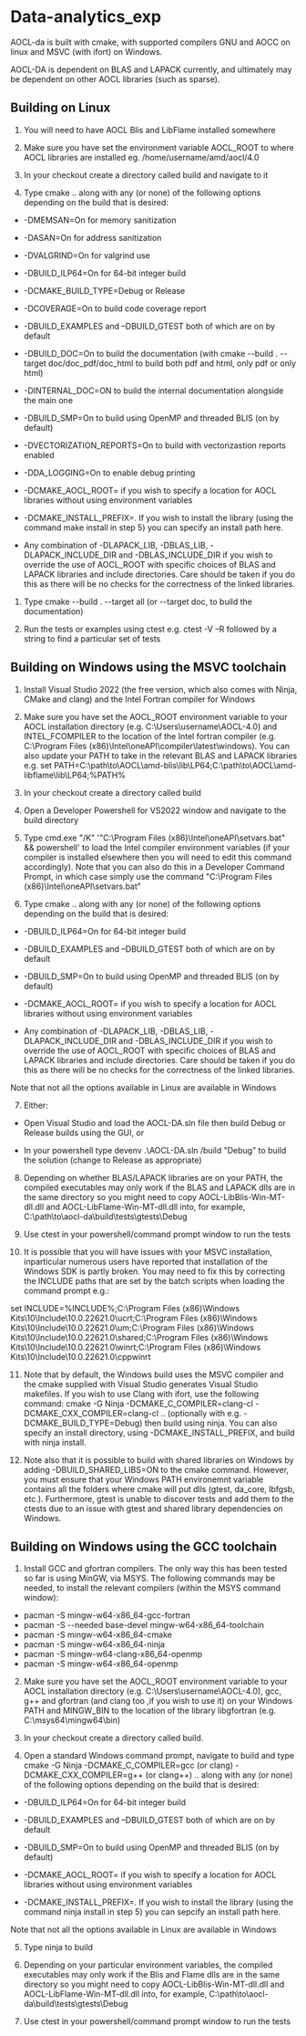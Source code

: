 # Data-analytics_exp

AOCL-da is built with cmake, with supported compilers GNU and AOCC on linux and MSVC (with ifort) on Windows. 

AOCL-DA is dependent on BLAS and LAPACK currently, and ultimately may be dependent on other AOCL libraries (such as sparse). 

## Building on Linux 

1. You will need to have AOCL Blis and LibFlame installed somewhere 

2. Make sure you have set the environment variable AOCL_ROOT to where AOCL libraries are installed eg. /home/username/amd/aocl/4.0

3. In your checkout create a directory called build and navigate to it 

4. Type cmake .. along with any (or none) of the following options depending on the build that is desired: 

* -DMEMSAN=On for memory sanitization

* -DASAN=On for address sanitization

* -DVALGRIND=On for valgrind use

* -DBUILD_ILP64=On for 64-bit integer build 

* -DCMAKE_BUILD_TYPE=Debug or Release 

* -DCOVERAGE=On to build code coverage report 

* -DBUILD_EXAMPLES and –DBUILD_GTEST both of which are on by default

* -DBUILD_DOC=On to build the documentation (with cmake --build . --target doc/doc_pdf/doc_html to build both pdf and html, only pdf or only html)

* -DINTERNAL_DOC=ON to build the internal documentation alongside the main one

* -DBUILD_SMP=On to build using OpenMP and threaded BLIS (on by default)

* -DVECTORIZATION_REPORTS=On to build with vectorizastion reports enabled

* -DDA_LOGGING=On to enable debug printing

* -DCMAKE_AOCL_ROOT=<path to AOCL> if you wish to specify a location for AOCL libraries without using environment variables

* -DCMAKE_INSTALL_PREFIX=<install path>. If you wish to install the library (using the command make install in step 5) you can specify an install path here.

* Any combination of -DLAPACK_LIB, -DBLAS_LIB, -DLAPACK_INCLUDE_DIR and -DBLAS_INCLUDE_DIR if you wish to override the use of AOCL_ROOT with specific choices of BLAS and LAPACK libraries and include directories. Care should be taken if you do this as there will be no checks for the correctness of the linked libraries.

1. Type cmake --build . --target all (or --target doc, to build the documentation)

2. Run the tests or examples using ctest e.g. ctest -V –R followed by a string to find a particular set of tests 

## Building on Windows using the MSVC toolchain

1. Install Visual Studio 2022 (the free version, which also comes with Ninja, CMake and clang) and the Intel Fortran compiler for Windows

2. Make sure you have set the AOCL_ROOT environment variable to your AOCL installation directory (e.g. C:\Users\username\AOCL-4.0) and INTEL_FCOMPILER to the location of the Intel fortran compiler (e.g. C:\Program Files (x86)\Intel\oneAPI\compiler\latest\windows). You can also update your PATH to take in the relevant BLAS and LAPACK libraries e.g.
set PATH=C:\path\to\AOCL\amd-blis\lib\LP64;C:\path\to\AOCL\amd-libflame\lib\LP64;%PATH%

3. In your checkout create a directory called build

4. Open a Developer Powershell for VS2022 window and navigate to the build directory 

5. Type cmd.exe "/K" '"C:\Program Files (x86)\Intel\oneAPI\setvars.bat" && powershell' to load the Intel compiler environment variables (if your compiler is installed elsewhere then you will need to edit this command accordingly). Note that you can also do this in a Developer Command Prompt, in which case simply use the command "C:\Program Files (x86)\Intel\oneAPI\setvars.bat"

6. Type cmake .. along with any (or none) of the following options depending on the build that is desired: 

* -DBUILD_ILP64=On for 64-bit integer build 

* -DBUILD_EXAMPLES and –DBUILD_GTEST both of which are on by default

* -DBUILD_SMP=On to build using OpenMP and threaded BLIS (on by default)

* -DCMAKE_AOCL_ROOT= <path to AOCL> if you wish to specify a location for AOCL libraries without using environment variables

* Any combination of -DLAPACK_LIB, -DBLAS_LIB, -DLAPACK_INCLUDE_DIR and -DBLAS_INCLUDE_DIR if you wish to override the use of AOCL_ROOT with specific choices of BLAS and LAPACK libraries and include directories. Care should be taken if you do this as there will be no checks for the correctness of the linked libraries.

Note that not all the options available in Linux are available in Windows

7. Either: 

* Open Visual Studio and load the AOCL-DA.sln file then build Debug or Release builds using the GUI, or 

* In your powershell type devenv .\AOCL-DA.sln /build "Debug" to build the solution (change to Release as appropriate) 

8. Depending on whether BLAS/LAPACK libraries are on your PATH, the compiled executables may only work if the BLAS and LAPACK dlls are in the same directory so you might need to copy AOCL-LibBlis-Win-MT-dll.dll and AOCL-LibFlame-Win-MT-dll.dll into, for example, C:\path\to\aocl-da\build\tests\gtests\Debug

9. Use ctest in your powershell/command prompt window to run the tests

10. It is possible that you will have issues with your MSVC installation, inparticular numerous users have reported that installation of the Windows SDK is partly broken. You may need to fix this by correcting the INCLUDE paths that are set by the batch scripts when loading the command prompt e.g.:

set INCLUDE=%INCLUDE%;C:\Program Files (x86)\Windows Kits\10\Include\10.0.22621.0\ucrt;C:\Program Files (x86)\Windows Kits\10\Include\10.0.22621.0\um;C:\Program Files (x86)\Windows Kits\10\Include\10.0.22621.0\shared;C:\Program Files (x86)\Windows Kits\10\Include\10.0.22621.0\winrt;C:\Program Files (x86)\Windows Kits\10\Include\10.0.22621.0\cppwinrt

11. Note that by default, the Windows build uses the MSVC compiler and the cmake supplied with Visual Studio generates Visual Studio makefiles. If you wish to use Clang with ifort, use the following command:
cmake -G Ninja -DCMAKE_C_COMPILER=clang-cl -DCMAKE_CXX_COMPILER=clang-cl ..
(optionally with e.g. -DCMAKE_BUILD_TYPE=Debug) then build using ninja. You can also specify an install directory, using -DCMAKE_INSTALL_PREFIX, and build with ninja install.

12. Note also that it is possible to build with shared libraries on Windows by adding -DBUILD_SHARED_LIBS=ON to the cmake command. However, you must ensure that your Windows PATH environemnt variable contains all the folders where cmake will put dlls (gtest, da_core, lbfgsb, etc.). Furthermore, gtest is unable to discover tests and add them to the ctests due to an issue with gtest and shared library dependencies on Windows.

## Building on Windows using the GCC toolchain

1. Install GCC and gfortran compilers. The only way this has been tested so far is using MinGW, via MSYS. The following commands may be needed, to install the relevant compilers (within the MSYS command window):

* pacman -S mingw-w64-x86_64-gcc-fortran
* pacman -S --needed base-devel mingw-w64-x86_64-toolchain
* pacman -S mingw-w64-x86_64-cmake
* pacman -S mingw-w64-x86_64-ninja
* pacman -S mingw-w64-clang-x86_64-openmp
* pacman -S mingw-w64-x86_64-openmp

2. Make sure you have set the AOCL_ROOT environment variable to your AOCL installation directory (e.g. C:\Users\username\AOCL-4.0), gcc, g++ and gfortran (and clang too ,if you wish to use it) on your Windows PATH and MINGW_BIN to the location of the library libgfortran (e.g. C:\msys64\mingw64\bin)

3. In your checkout create a directory called build.

4. Open a standard Windows command prompt, navigate to build and type cmake -G Ninja -DCMAKE_C_COMPILER=gcc (or clang) -DCMAKE_CXX_COMPILER=g++ (or clang++) .. along with any (or none) of the following options depending on the build that is desired: 

* -DBUILD_ILP64=On for 64-bit integer build 

* -DBUILD_EXAMPLES and –DBUILD_GTEST both of which are on by default

* -DBUILD_SMP=On to build using OpenMP and threaded BLIS (on by default)

* -DCMAKE_AOCL_ROOT= <path to AOCL> if you wish to specify a location for AOCL libraries without using environment variables

* -DCMAKE_INSTALL_PREFIX=<install path>. If you wish to install the library (using the command ninja install in step 5) you can sepcify an install path here.

Note that not all the options available in Linux are available in Windows

5. Type ninja to build

6. Depending on your particular environment variables, the compiled executables may only work if the Blis and Flame dlls are in the same directory so you might need to copy AOCL-LibBlis-Win-MT-dll.dll and AOCL-LibFlame-Win-MT-dll.dll into, for example, C:\path\to\aocl-da\build\tests\gtests\Debug

7. Use ctest in your powershell/command prompt window to run the tests